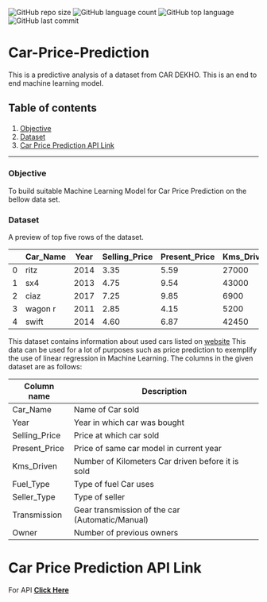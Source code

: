 

![GitHub repo size](https://img.shields.io/github/repo-size/sumit0072/Predictive-Analysis?style=plastic)
![GitHub language count](https://img.shields.io/github/languages/count/sumit0072/Predictive-Analysis?style=plastic)
![GitHub top language](https://img.shields.io/github/languages/top/sumit0072/Predictive-Analysis?style=plastic)
![GitHub last commit](https://img.shields.io/github/last-commit/sumit0072/Predictive-Analysis?color=red&style=plastic)


# Car-Price-Prediction
This is a predictive analysis of a dataset from CAR DEKHO. This is an end to end machine learning model.

<h2>Table of contents</h2>

<div class="alert alert-info alert-info" style="margin-top: 20px">

1. [Objective](#1)<br>
2. [Dataset](#2)<br>
3. [Car Price Prediction API Link](#3)<br>
</div>
<hr>

<h3>Objective</h3><a id="1"></a>
<p>To build suitable Machine Learning Model for Car Price Prediction on the bellow data set.</p>

<h3>Dataset</h3><a id="2"></a>
A preview of top five rows of the dataset.

| | Car_Name | Year | Selling_Price | Present_Price | Kms_Driven | Fuel_Type | Seller_Type | Transmission | Owner |
|-| -------- | ---- | ------------- | ------------- | ---------- | --------- | ----------- | ------------ | ----- |
|0|     ritz | 2014 |	         3.35 |          5.59 |	     27000 |	  Petrol |	    Dealer |       Manual |     0 |
|1|      sx4 | 2013 |          4.75 |	         9.54 |	     43000 |    Diesel |	    Dealer |	     Manual |	    0 |
|2| 	  ciaz | 2017	|          7.25 |          9.85	|       6900 |	  Petrol |    	Dealer |	     Manual |	    0 |
|3|  wagon r | 2011 |	         2.85 |	        4.15	|       5200 |	  Petrol |	    Dealer |	     Manual |	    0 |
|4|    swift | 2014 |          4.60	|          6.87	|      42450 |    Diesel |    	Dealer |       Manual |	    0 |

This dataset contains information about used cars listed on <a href='www.cardekho.com'><u>website</u></a>
This data can be used for a lot of purposes such as price prediction to exemplify the use of linear regression in Machine Learning.
The columns in the given dataset are as follows:

| Column name    | Description                                         |
| ------------   | --------------------------------------------------- |
| Car_Name       | Name of Car sold                                    |
| Year           | Year in which car was bought                        |
| Selling_Price  | Price at which car sold                             |
| Present_Price  | Price of same car model in current year             |
| Kms_Driven     | Number of Kilometers Car driven before it is sold   |
| Fuel_Type      | Type of fuel Car uses                               |
| Seller_Type    | Type of seller                                      |
| Transmission   | Gear transmission of the car (Automatic/Manual)     |
| Owner          | Number of previous owners                           |   

<h1>Car Price Prediction API Link</h1>
For API <a href='https://prediction-carprice-api.herokuapp.com/'><b>Click Here</b></a>
